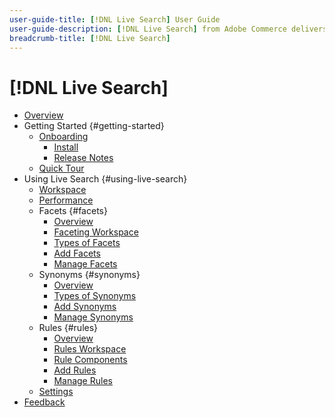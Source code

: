 ```yaml
---
user-guide-title: [!DNL Live Search] User Guide
user-guide-description: [!DNL Live Search] from Adobe Commerce delivers a lightning fast, super-relevant, and intuitive search experience.
breadcrumb-title: [!DNL Live Search]
---
```


# [!DNL Live Search]

- [Overview](overview.md)
- Getting Started {#getting-started}
   - [Onboarding](onboarding.md)
      - [Install](install.md)
      - [Release Notes](release-notes.md)
   - [Quick Tour](quick-tour.md)
- Using Live Search {#using-live-search}
   - [Workspace](workspace.md)
   - [Performance](performance.md)
   - Facets {#facets}
      - [Overview](facets.md)
      - [Faceting Workspace](facets-workspace.md)
      - [Types of Facets](facets-type.md)
      - [Add Facets](facets-add.md)
      - [Manage Facets](facets-manage.md)
   - Synonyms {#synonyms}
      - [Overview](synonyms.md)
      - [Types of Synonyms](synonyms-type.md)
      - [Add Synonyms](synonyms-add.md)
      - [Manage Synonyms](synonyms-manage.md)
   - Rules {#rules}
      - [Overview](rules.md)
      - [Rules Workspace](rules-workspace.md)
      - [Rule Components](rule-components.md)
      - [Add Rules](rules-add.md)
      - [Manage Rules](rules-manage.md)
   - [Settings](settings.md)
- [Feedback](feedback.md)